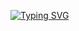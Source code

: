 <a href="https://git.io/typing-svg"><img src="https://readme-typing-svg.herokuapp.com?font=Fira+Code&pause=1000&color=11AEAC&multiline=true&width=435&lines=+++++++___________;++++++%7C.---------.%7C;++++++%7C%7C+++++++++%7C%7C;++++++%7C%7C+++++++++%7C%7C;++++++%7C'---------'%7C;+++++++%60)__+____(';+++++++%5B%3D%3D%3D+--+o+%5D--.;+++++__'---------'__+%5C;jgs+%5B%3A%3A%3A%3A%3A%3A%3A%3A%3A%3A%3A+%3A%3A%3A%5D+);+++++%60%22%22'%22%22%22%22%22'%22%22%22%22%60%2FT%5C;++++++++++++++++++++%5C_%2F" alt="Typing SVG" /></a>
